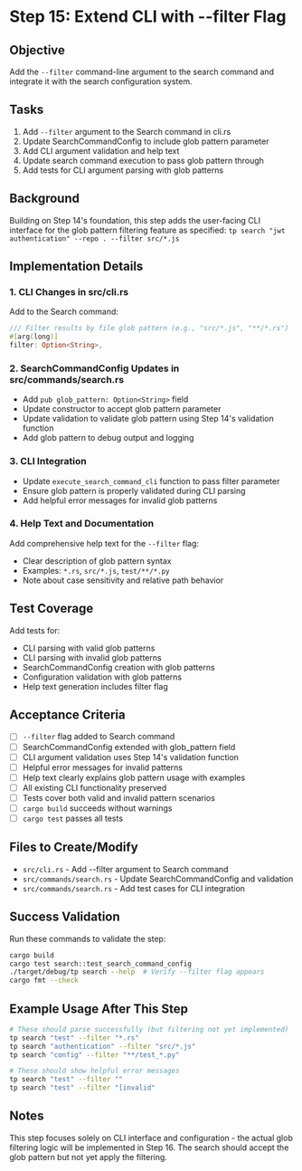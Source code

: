# Step 15: Extend CLI with --filter Flag

## Objective
Add the `--filter` command-line argument to the search command and integrate it with the search configuration system.

## Tasks
1. Add `--filter` argument to the Search command in cli.rs
2. Update SearchCommandConfig to include glob pattern parameter
3. Add CLI argument validation and help text
4. Update search command execution to pass glob pattern through
5. Add tests for CLI argument parsing with glob patterns

## Background
Building on Step 14's foundation, this step adds the user-facing CLI interface for the glob pattern filtering feature as specified: `tp search "jwt authentication" --repo . --filter src/*.js`

## Implementation Details

### 1. CLI Changes in src/cli.rs
Add to the Search command:
```rust
/// Filter results by file glob pattern (e.g., "src/*.js", "**/*.rs")
#[arg(long)]
filter: Option<String>,
```

### 2. SearchCommandConfig Updates in src/commands/search.rs
- Add `pub glob_pattern: Option<String>` field
- Update constructor to accept glob pattern parameter
- Update validation to validate glob pattern using Step 14's validation function
- Add glob pattern to debug output and logging

### 3. CLI Integration
- Update `execute_search_command_cli` function to pass filter parameter
- Ensure glob pattern is properly validated during CLI parsing
- Add helpful error messages for invalid glob patterns

### 4. Help Text and Documentation
Add comprehensive help text for the `--filter` flag:
- Clear description of glob pattern syntax
- Examples: `*.rs`, `src/*.js`, `test/**/*.py`
- Note about case sensitivity and relative path behavior

## Test Coverage
Add tests for:
- CLI parsing with valid glob patterns
- CLI parsing with invalid glob patterns  
- SearchCommandConfig creation with glob patterns
- Configuration validation with glob patterns
- Help text generation includes filter flag

## Acceptance Criteria
- [ ] `--filter` flag added to Search command
- [ ] SearchCommandConfig extended with glob_pattern field
- [ ] CLI argument validation uses Step 14's validation function
- [ ] Helpful error messages for invalid patterns
- [ ] Help text clearly explains glob pattern usage with examples
- [ ] All existing CLI functionality preserved
- [ ] Tests cover both valid and invalid pattern scenarios
- [ ] `cargo build` succeeds without warnings
- [ ] `cargo test` passes all tests

## Files to Create/Modify
- `src/cli.rs` - Add --filter argument to Search command
- `src/commands/search.rs` - Update SearchCommandConfig and validation
- `src/commands/search.rs` - Add test cases for CLI integration

## Success Validation
Run these commands to validate the step:
```bash
cargo build
cargo test search::test_search_command_config
./target/debug/tp search --help  # Verify --filter flag appears
cargo fmt --check
```

## Example Usage After This Step
```bash
# These should parse successfully (but filtering not yet implemented)
tp search "test" --filter "*.rs"
tp search "authentication" --filter "src/*.js" 
tp search "config" --filter "**/test_*.py"

# These should show helpful error messages
tp search "test" --filter ""
tp search "test" --filter "[invalid"
```

## Notes
This step focuses solely on CLI interface and configuration - the actual glob filtering logic will be implemented in Step 16. The search should accept the glob pattern but not yet apply the filtering.